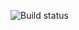 ![Build status](https://circleci.com/gh/robertfalken/react-boilerplate/tree/master.svg?style=shield&circle-token=9ff9e73aebf5c09c9eb86a58ed1cea2cdb5cb3ce)
